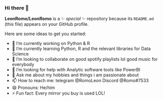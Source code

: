 ### Hi there 👋


**LeonRomo/LeonRomo** is a ✨ _special_ ✨ repository because its `README.md` (this file) appears on your GitHub profile.

Here are some ideas to get you started:

- 🔭 I’m currently working on Python & R
- 🌱 I’m currently learning Python, R and the relevant libraries for Data Science
- 👯 I’m looking to collaborate on good spotify playlists lol good music for everybody
- 🤔 I’m looking for help with Analytic software tools like PowerBI
- 💬 Ask me about my hobbies and things i am passionate about
- 📫 How to reach me: telegram @RomoLeon Discord @Romo#7533
- 😄 Pronouns: He/him
- ⚡ Fun fact: Every mirror you buy is used LOL!

